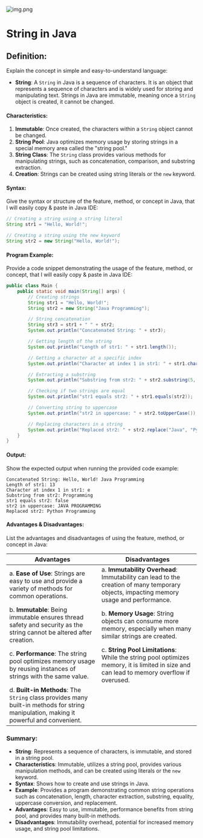 ![img.png](img.png)


# String in Java

## Definition:
Explain the concept in simple and easy-to-understand language:
- **String**: A `String` in Java is a sequence of characters. It is an object that represents a sequence of characters and is widely used for storing and manipulating text. Strings in Java are immutable, meaning once a `String` object is created, it cannot be changed.

#### Characteristics:
1. **Immutable**: Once created, the characters within a `String` object cannot be changed.
2. **String Pool**: Java optimizes memory usage by storing strings in a special memory area called the "string pool."
3. **String Class**: The `String` class provides various methods for manipulating strings, such as concatenation, comparison, and substring extraction.
4. **Creation**: Strings can be created using string literals or the `new` keyword.

#### Syntax:
Give the syntax or structure of the feature, method, or concept in Java, that I will easily copy & paste in Java IDE:

```java
// Creating a string using a string literal
String str1 = "Hello, World!";

// Creating a string using the new keyword
String str2 = new String("Hello, World!");
```

#### Program Example:
Provide a code snippet demonstrating the usage of the feature, method, or concept, that I will easily copy & paste in Java IDE:

```java
public class Main {
    public static void main(String[] args) {
        // Creating strings
        String str1 = "Hello, World!";
        String str2 = new String("Java Programming");

        // String concatenation
        String str3 = str1 + " " + str2;
        System.out.println("Concatenated String: " + str3);

        // Getting length of the string
        System.out.println("Length of str1: " + str1.length());

        // Getting a character at a specific index
        System.out.println("Character at index 1 in str1: " + str1.charAt(1));

        // Extracting a substring
        System.out.println("Substring from str2: " + str2.substring(5, 16));

        // Checking if two strings are equal
        System.out.println("str1 equals str2: " + str1.equals(str2));

        // Converting string to uppercase
        System.out.println("str2 in uppercase: " + str2.toUpperCase());

        // Replacing characters in a string
        System.out.println("Replaced str2: " + str2.replace("Java", "Python"));
    }
}
```

#### Output:
Show the expected output when running the provided code example:

```
Concatenated String: Hello, World! Java Programming
Length of str1: 13
Character at index 1 in str1: e
Substring from str2: Programming
str1 equals str2: false
str2 in uppercase: JAVA PROGRAMMING
Replaced str2: Python Programming
```

#### Advantages & Disadvantages:
List the advantages and disadvantages of using the feature, method, or concept in Java:

| Advantages                       | Disadvantages                        |
|----------------------------------|--------------------------------------|
| a. **Ease of Use**: Strings are easy to use and provide a variety of methods for common operations. | a. **Immutability Overhead**: Immutability can lead to the creation of many temporary objects, impacting memory usage and performance. |
| b. **Immutable**: Being immutable ensures thread safety and security as the string cannot be altered after creation. | b. **Memory Usage**: String objects can consume more memory, especially when many similar strings are created. |
| c. **Performance**: The string pool optimizes memory usage by reusing instances of strings with the same value. | c. **String Pool Limitations**: While the string pool optimizes memory, it is limited in size and can lead to memory overflow if overused. |
| d. **Built-in Methods**: The `String` class provides many built-in methods for string manipulation, making it powerful and convenient. | |

### Summary:
- **String**: Represents a sequence of characters, is immutable, and stored in a string pool.
- **Characteristics**: Immutable, utilizes a string pool, provides various manipulation methods, and can be created using literals or the `new` keyword.
- **Syntax**: Shows how to create and use strings in Java.
- **Example**: Provides a program demonstrating common string operations such as concatenation, length, character extraction, substring, equality, uppercase conversion, and replacement.
- **Advantages**: Easy to use, immutable, performance benefits from string pool, and provides many built-in methods.
- **Disadvantages**: Immutability overhead, potential for increased memory usage, and string pool limitations.